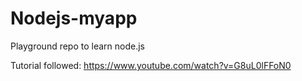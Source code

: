 # Nodejs-myapp
Playground repo to learn node.js 

Tutorial followed: https://www.youtube.com/watch?v=G8uL0lFFoN0
